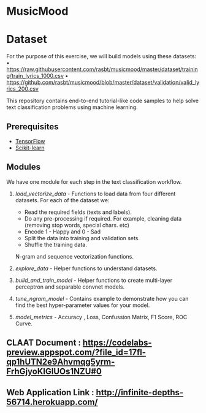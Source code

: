 # MusicMood

# Dataset 

For the purpose of this exercise, we will build models using these datasets:
• https://raw.githubusercontent.com/rasbt/musicmood/master/dataset/training/train_lyrics_1000.csv
• https://github.com/rasbt/musicmood/blob/master/dataset/validation/valid_lyrics_200.csv

This repository contains end-to-end tutorial-like code samples to help solve
text classification problems using machine learning.

## Prerequisites

*   [TensorFlow](https://www.tensorflow.org/)
*   [Scikit-learn](http://scikit-learn.org/stable/)

## Modules

We have one module for each step in the text classification workflow.

1.  *load_vectorize_data* - Functions to load data from four different datasets. For each
    of the dataset we:

    +   Read the required fields (texts and labels).
    +   Do any pre-processing if required. For example, cleaning data (removing stop words, special chars. etc)
    +   Encode 1 - Happy and 0 - Sad
    +   Split the data into training and validation sets.
    +   Shuffle the training data.

     N-gram and sequence vectorization functions.
     
2.  *explore_data* - Helper functions to understand datasets.

3.  *build_and_train_model* - Helper functions to create multi-layer perceptron and
    separable convnet models.

4.  *tune_ngram_model* - Contains example to demonstrate how you can find the best
    hyper-parameter values for your model.
    
5.  *model_metrics* - Accuracy , Loss, Confussion Matrix, F1 Score, ROC Curve.

## CLAAT Document : https://codelabs-preview.appspot.com/?file_id=17fl-qp1hUTN2e9Ahvmqg5yrm-FrhGjyoKIGlUOs1NZU#0
## Web Application Link : http://infinite-depths-56714.herokuapp.com/ 
